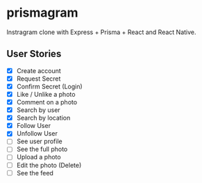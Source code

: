 # prismagram

Instragram clone with Express + Prisma + React and React Native.

## User Stories

 - [x] Create account
 - [x] Request Secret
 - [x] Confirm Secret (Login)
 - [x] Like / Unlike a photo
 - [x] Comment on a photo
 - [x] Search by user
 - [x] Search by location
 - [x] Follow User
 - [x] Unfollow User
 - [ ] See user profile
 - [ ] See the full photo
 - [ ] Upload a photo
 - [ ] Edit the photo (Delete)
 - [ ] See the feed